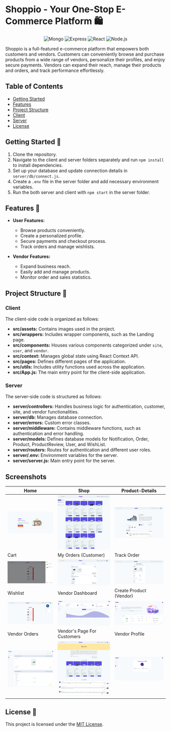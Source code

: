 # Shoppio - Your One-Stop E-Commerce Platform 🛍️

<p align="center">
  <img alt="Mongo" src="https://img.shields.io/badge/MongoDB-4EA94B?style=for-the-badge&logo=mongodb&logoColor=white">
  <img alt="Express" src="https://img.shields.io/badge/Express%20js-000000?style=for-the-badge&logo=express&logoColor=white">
  <img alt="React" src="https://img.shields.io/badge/React-20232A?style=for-the-badge&logo=react&logoColor=61DAFB">
  <img alt="Node.js" src="https://img.shields.io/badge/Node%20js-339933?style=for-the-badge&logo=nodedotjs&logoColor=white">
</p>


Shoppio is a full-featured e-commerce platform that empowers both customers and vendors. Customers can conveniently browse and purchase products from a wide range of vendors, personalize their profiles, and enjoy secure payments. Vendors can expand their reach, manage their products and orders, and track performance effortlessly.

## Table of Contents
- [Getting Started](#getting-started-)
- [Features](#features-)
- [Project Structure](#project-structure-)
- [Client](#client)
- [Server](#server)
- [License](#license-)

## Getting Started 🚀

1. Clone the repository.
2. Navigate to the client and server folders separately and run `npm install` to install dependencies.
3. Set up your database and update connection details in `server/db/connect.js`.
4. Create a `.env` file in the server folder and add necessary environment variables.
5. Run the both server and client with `npm start` in the server folder.

## Features 🌟

- **User Features:**
  - Browse products conveniently.
  - Create a personalized profile.
  - Secure payments and checkout process.
  - Track orders and manage wishlists.

- **Vendor Features:**
  - Expand business reach.
  - Easily add and manage products.
  - Monitor order and sales statistics.

## Project Structure 📂

### Client
The client-side code is organized as follows:

- **src/assets:** Contains images used in the project.
- **src/wrappers:** Includes wrapper components, such as the Landing page.
- **src/components:** Houses various components categorized under `site`, `user`, and `vendor`.
- **src/context:** Manages global state using React Context API.
- **src/pages:** Defines different pages of the application.
- **src/utils:** Includes utility functions used across the application.
- **src/App.js:** The main entry point for the client-side application.

### Server
The server-side code is structured as follows:

- **server/controllers:** Handles business logic for authentication, customer, site, and vendor functionalities.
- **server/db:** Manages database connection.
- **server/errors:** Custom error classes.
- **server/middleware:** Contains middleware functions, such as authentication and error handling.
- **server/models:** Defines database models for Notification, Order, Product, ProductReview, User, and WishList.
- **server/routers:** Routes for authentication and different user roles.
- **server/.env:** Environment variables for the server.
- **server/server.js:** Main entry point for the server.

## Screenshots

| Home | Shop | Product-Details |
|----------|----------|----------|
| ![Home](images/home.jpeg) | ![Shop](images/shop.jpeg) | ![Product-Details](images/product-details.jpeg) |
| Cart | My Orders (Customer) | Track Order |
| ![Cart](images/cart.jpeg) | ![My Orders (Customer)](images/customer-my-orders.jpeg) | ![Track Order](images/track-order.jpeg) |
| Wishlist | Vendor Dashboard | Create Product (Vendor) |
| ![Wishlist](images/wishlist.jpeg) | ![Vendor Dashboard](images/vendor-dashboard.jpeg) | ![Create Product (Vendor)](images/vendor-create-product.jpeg) |
| Vendor Orders | Vendor's Page For Customers | Vendor Profile |
| ![Vendor Orders](images/vendor-orders.jpeg) | ![Vendor's Page For Customers](images/vendor-page.jpeg) | ![Vendor Profile](images/vendor-profile.jpeg) |


## License 📄

This project is licensed under the [MIT License](LICENSE).
